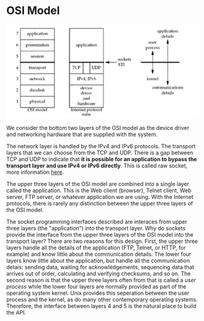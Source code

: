 # OSI Model

![Layers in OSI model and Internet protocol suite](images/osi_model.png)

We consider the bottom two layers of the OSI model as the device driver and networking hardware that are supplied with the system.

The network layer is handled by the IPv4 and IPv6 protocols. The transport layers that we can choose from the TCP and UDP. There is a gap between TCP and UDP to indicate that **it is possible for an application to bypass the transport layer and use IPv4 or IPv6 directly**. This is called raw socket, more information [here](https://docs.microsoft.com/en-us/windows/win32/winsock/tcp-ip-raw-sockets-2).

The upper three layers of the OSI model are combined into a single layer called the application. This is the Web client (browser), Telnet client, Web server, FTP server, or whatever application we are using. With the Internet protocols, there is rarely any distinction between the upper three layers of the OSI model.

The socket programming interfaces described are interaces from upper three layers (the "application") into the transport layer. Why do sockets provide the interface from the upper three layers of the OSI model into the transport layer? There are two reasons for this design. First, the upper three layers handle all the details of the application (FTP, Telnet, or HTTP, for example) and know little about the communication details. The lower four layers know little about the application, but handle all the communication detais: sending data, waiting for acknowledgements, sequencing data that arrives out of order, calculating and verifying checksums, and so on. The second reason is that the upper three layers often from that is called a *user process* while  the lower four  layers are normally provided as part of the operating system kernel. Unix provides this seperation between the user process and the kernel, as do many other contemporary operating systems. Therefore, the interface between layers 4 and 5 is the natural place to build the API.
